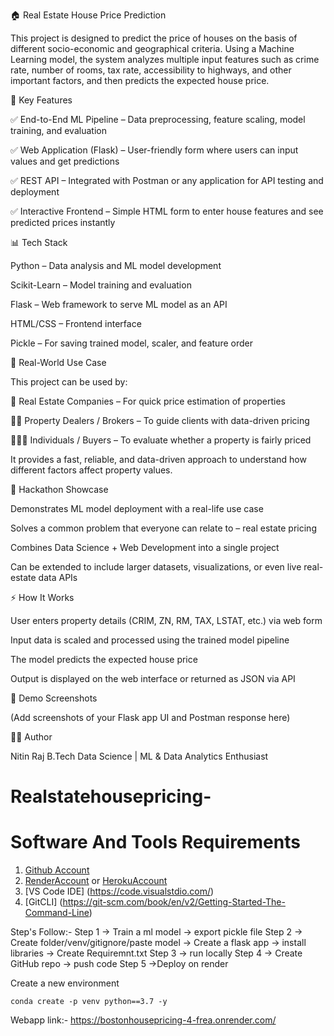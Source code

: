 🏠 Real Estate House Price Prediction

This project is designed to predict the price of houses on the basis of different socio-economic and geographical criteria. Using a Machine Learning model, the system analyzes multiple input features such as crime rate, number of rooms, tax rate, accessibility to highways, and other important factors, and then predicts the expected house price.

🔑 Key Features

✅ End-to-End ML Pipeline – Data preprocessing, feature scaling, model training, and evaluation

✅ Web Application (Flask) – User-friendly form where users can input values and get predictions

✅ REST API – Integrated with Postman or any application for API testing and deployment

✅ Interactive Frontend – Simple HTML form to enter house features and see predicted prices instantly

📊 Tech Stack

Python – Data analysis and ML model development

Scikit-Learn – Model training and evaluation

Flask – Web framework to serve ML model as an API

HTML/CSS – Frontend interface

Pickle – For saving trained model, scaler, and feature order

🎯 Real-World Use Case

This project can be used by:

🏢 Real Estate Companies – For quick price estimation of properties

🧑‍💼 Property Dealers / Brokers – To guide clients with data-driven pricing

👨‍👩‍👧 Individuals / Buyers – To evaluate whether a property is fairly priced

It provides a fast, reliable, and data-driven approach to understand how different factors affect property values.

🚀 Hackathon Showcase

Demonstrates ML model deployment with a real-life use case

Solves a common problem that everyone can relate to – real estate pricing

Combines Data Science + Web Development into a single project

Can be extended to include larger datasets, visualizations, or even live real-estate data APIs

⚡ How It Works

User enters property details (CRIM, ZN, RM, TAX, LSTAT, etc.) via web form

Input data is scaled and processed using the trained model pipeline

The model predicts the expected house price

Output is displayed on the web interface or returned as JSON via API

📸 Demo Screenshots

(Add screenshots of your Flask app UI and Postman response here)

👨‍💻 Author

Nitin Raj
B.Tech Data Science | ML & Data Analytics Enthusiast

# Realstatehousepricing-

# Software And Tools Requirements

1. [Github Account](https://github.com)
2. [RenderAccount](https:render.com)  or 
   [HerokuAccount](https://https://heroku.com)
3. [VS Code IDE] (https://code.visualstdio.com/)
4. [GitCLI] (https://git-scm.com/book/en/v2/Getting-Started-The-Command-Line)

Step's Follow:-
Step 1 -> Train a ml model -> export pickle file
Step 2 -> Create folder/venv/gitignore/paste model -> Create a flask app -> install libraries -> Create Requiremnt.txt
Step 3 -> run locally
Step 4 -> Create GitHub repo -> push code
Step 5 ->Deploy on render

Create a new environment

```
conda create -p venv python==3.7 -y
```

Webapp link:- https://bostonhousepricing-4-frea.onrender.com/
